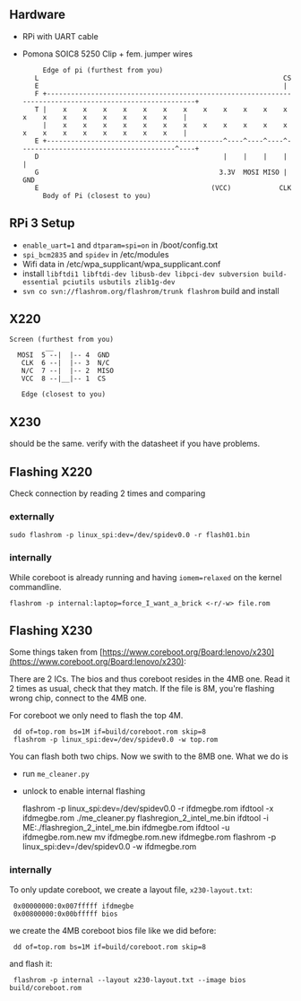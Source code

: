 
## Hardware
* RPi with UART cable
* Pomona SOIC8 5250 Clip + fem. jumper wires

		   Edge of pi (furthest from you)
		 L                                                             CS
		 E                                                             |
		 F +--------------------------------------------------------------------------------------------------------+
		 T |    x    x    x    x    x    x    x    x    x    x    x    x    x    x    x    x    x    x    x    x    |
		   |    x    x    x    x    x    x    x    x    x    x    x    x    x    x    x    x    x    x    x    x    |
		 E +--------------------------------------------^----^----^----^---------------------------------------^----+
		 D                                              |    |    |    |                                       |
		 G                                             3.3V  MOSI MISO |                                      GND
		 E                                           (VCC)            CLK
		   Body of Pi (closest to you)

## RPi 3 Setup
* `enable_uart=1` and `dtparam=spi=on` in /boot/config.txt
* `spi_bcm2835` and `spidev` in /etc/modules
* Wifi data in /etc/wpa_supplicant/wpa_supplicant.conf
* install `libftdi1 libftdi-dev libusb-dev libpci-dev subversion build-essential pciutils usbutils zlib1g-dev`
* `svn co svn://flashrom.org/flashrom/trunk flashrom` build and install

## X220
	Screen (furthest from you)
		     __
	  MOSI  5 --|  |-- 4  GND
	   CLK  6 --|  |-- 3  N/C
	   N/C  7 --|  |-- 2  MISO
	   VCC  8 --|__|-- 1  CS

	   Edge (closest to you)

## X230
should be the same. verify with the datasheet if you have problems.

## Flashing X220
Check connection by reading 2 times and comparing

### externally
`sudo flashrom -p linux_spi:dev=/dev/spidev0.0 -r flash01.bin`

### internally
While coreboot is already running and having `iomem=relaxed` on the kernel commandline.

`flashrom -p internal:laptop=force_I_want_a_brick <-r/-w> file.rom`


## Flashing X230
Some things taken from [https://www.coreboot.org/Board:lenovo/x230](https://www.coreboot.org/Board:lenovo/x230):

There are 2 ICs. The bios and thus coreboot resides in the 4MB one.
Read it 2 times as usual, check that they match. If the file is 8M,
you're flashing wrong chip, connect to the 4MB one.

For coreboot we only need to flash the top 4M.

     dd of=top.rom bs=1M if=build/coreboot.rom skip=8
     flashrom -p linux_spi:dev=/dev/spidev0.0 -w top.rom


You can flash both two chips. Now we swith to the 8MB one. What we do is
* run `me_cleaner.py`
* unlock to enable internal flashing


     flashrom -p linux_spi:dev=/dev/spidev0.0 -r ifdmegbe.rom
     ifdtool -x ifdmegbe.rom
     ./me_cleaner.py flashregion_2_intel_me.bin
     ifdtool -i ME:./flashregion_2_intel_me.bin ifdmegbe.rom
     ifdtool -u ifdmegbe.rom.new
     mv ifdmegbe.rom.new ifdmegbe.rom
     flashrom -p linux_spi:dev=/dev/spidev0.0 -w ifdmegbe.rom


### internally
To only update coreboot, we create a layout file, `x230-layout.txt`:

     0x00000000:0x007fffff ifdmegbe
     0x00800000:0x00bfffff bios

we create the 4MB coreboot bios file like we did before:

     dd of=top.rom bs=1M if=build/coreboot.rom skip=8

and flash it:

     flashrom -p internal --layout x230-layout.txt --image bios build/coreboot.rom

